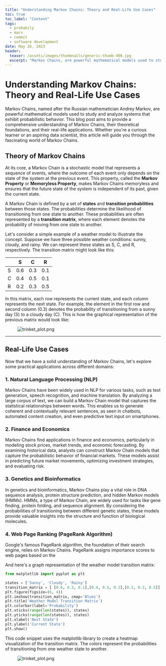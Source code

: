 ```yaml
---
title: "Understanding Markov Chains: Theory and Real-Life Use Cases"
toc: true
toc_label: "Content"
tags:
  - probabily
  - marv
  - commit
  - software development
date: May 26, 2023
header:
  teaser: /assets/images/thumbnails/generic-thumb-400.jpg
  excerpt: "Markov Chains, are powerful mathematical models used to study and analyze systems that exhibit probabilistic behavior. "
---
```


# Understanding Markov Chains: Theory and Real-Life Use Cases

Markov Chains, named after the Russian mathematician Andrey Markov, are powerful mathematical models used to study and analyze systems that exhibit probabilistic behavior. This blog post aims to provide a comprehensive understanding of Markov Chains, their theoretical foundations, and their real-life applications. Whether you're a curious learner or an aspiring data scientist, this article will guide you through the fascinating world of Markov Chains.

## Theory of Markov Chains

At its core, a Markov Chain is a stochastic model that represents a sequence of events, where the outcome of each event only depends on the state of the system at the previous event. This property, called the **Markov Property** or **Memoryless Property**, makes Markov Chains memoryless and ensures that the future state of the system is independent of its past, given the current state.

A Markov Chain is defined by a set of **states** and **transition probabilities** between those states. The probabilities determine the likelihood of transitioning from one state to another. These probabilities are often represented by a **transition matrix**, where each element denotes the probability of moving from one state to another.

Let's consider a simple example of a weather model to illustrate the concept. Suppose we have three possible weather conditions: sunny, cloudy, and rainy. We can represent these states as S, C, and R, respectively. The transition matrix might look like this:

|      | S  | C   | R   |
|------|-----|-----|-----|
| S    | 0.6 | 0.3 | 0.1 |
| C    | 0.4 | 0.5 | 0.1 |
| R    | 0.2 | 0.3 | 0.5 |

In this matrix, each row represents the current state, and each column represents the next state. For example, the element in the first row and second column (0.3) denotes the probability of transitioning from a sunny day (S) to a cloudy day (C). This is how the graphical representation of the previous matrix would look like:

<!-- 
```mermaid
graph TD;
S((S)) -- 0.6 -- S((S))
S((S)) -- 0.3 -- C((C))
S((S)) -- 0.1 -- R((R))
C((C)) -- 0.4 -- S((S))
C((C)) -- 0.5 -- C((C))
C((C)) -- 0.1 -- R((R))
R((R)) -- 0.2 -- S((S))
R((R)) -- 0.3 -- C((C))
R((R)) -- 0.5 -- R((R))
``` -->


<figure style="width: 70%" class="align-center">
  <img src="/assets/images/posts/markov-graph.png" alt="trinket_plot.png">
</figure>


---


## Real-Life Use Cases

Now that we have a solid understanding of Markov Chains, let's explore some practical applications across different domains:

### 1. Natural Language Processing (NLP)

Markov Chains have been widely used in NLP for various tasks, such as text generation, speech recognition, and machine translation. By analyzing a large corpus of text, we can build a Markov Chain model that captures the statistical relationships between words. This enables us to generate coherent and contextually relevant sentences, as seen in chatbots, automated content creation, and even predictive text input on smartphones.

### 2. Finance and Economics

Markov Chains find applications in finance and economics, particularly in modeling stock prices, market trends, and economic forecasting. By examining historical data, analysts can construct Markov Chain models that capture the probabilistic behavior of financial markets. These models assist in predicting future market movements, optimizing investment strategies, and evaluating risk.

### 3. Genetics and Bioinformatics

In genetics and bioinformatics, Markov Chains play a vital role in DNA sequence analysis, protein structure prediction, and hidden Markov models (HMMs). HMMs, a type of Markov Chain, are widely used for tasks like gene finding, protein folding, and sequence alignment. By considering the probabilities of transitioning between different genetic states, these models provide valuable insights into the structure and function of biological molecules.

### 4. Web Page Ranking (PageRank Algorithm)

Google's famous PageRank algorithm, the foundation of their search engine, relies on Markov Chains. PageRank assigns importance scores to web pages based on the

And here's a graph representation of the weather model transition matrix:

```python
from matplotlib import pyplot as plt

states = ['Sunny', 'Cloudy', 'Rainy']
transition_matrix = [ [0.6, 0.3, 0.1],[0.4, 0.5, 0.1],[0.2, 0.3, 0.5]]
plt.figure(figsize=(6, 4))
plt.imshow(transition_matrix, cmap='Blues')
plt.title('Weather Model Transition Matrix')
plt.colorbar(label='Probability')
plt.xticks(range(len(states)), states)
plt.yticks(range(len(states)), states)
plt.xlabel('Next State')
plt.ylabel('Current State')
plt.show()
```

This code snippet uses the matplotlib library to create a heatmap visualization of the transition matrix. The colors represent the probabilities of transitioning from one weather state to another.

<figure style="width: 70%" class="align-center">
  <img src="/assets/images/posts/trinket_plot.png" alt="trinket_plot.png">
</figure>

